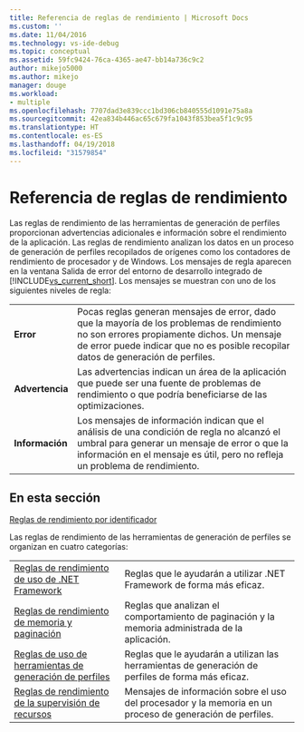 ```yaml
---
title: Referencia de reglas de rendimiento | Microsoft Docs
ms.custom: ''
ms.date: 11/04/2016
ms.technology: vs-ide-debug
ms.topic: conceptual
ms.assetid: 59fc9424-76ca-4365-ae47-bb14a736c9c2
author: mikejo5000
ms.author: mikejo
manager: douge
ms.workload:
- multiple
ms.openlocfilehash: 7707dad3e839ccc1bd306cb840555d1091e75a8a
ms.sourcegitcommit: 42ea834b446ac65c679fa1043f853bea5f1c9c95
ms.translationtype: HT
ms.contentlocale: es-ES
ms.lasthandoff: 04/19/2018
ms.locfileid: "31579854"
---
```

# <a name="performance-rules-reference"></a>Referencia de reglas de rendimiento
Las reglas de rendimiento de las herramientas de generación de perfiles proporcionan advertencias adicionales e información sobre el rendimiento de la aplicación. Las reglas de rendimiento analizan los datos en un proceso de generación de perfiles recopilados de orígenes como los contadores de rendimiento de procesador y de Windows. Los mensajes de regla aparecen en la ventana Salida de error del entorno de desarrollo integrado de [!INCLUDE[vs_current_short](../code-quality/includes/vs_current_short_md.md)]. Los mensajes se muestran con uno de los siguientes niveles de regla:  
  
|||  
|-|-|  
|**Error**|Pocas reglas generan mensajes de error, dado que la mayoría de los problemas de rendimiento no son errores propiamente dichos. Un mensaje de error puede indicar que no es posible recopilar datos de generación de perfiles.|  
|**Advertencia**|Las advertencias indican un área de la aplicación que puede ser una fuente de problemas de rendimiento o que podría beneficiarse de las optimizaciones.|  
|**Información**|Los mensajes de información indican que el análisis de una condición de regla no alcanzó el umbral para generar un mensaje de error o que la información en el mensaje es útil, pero no refleja un problema de rendimiento.|  
  
## <a name="in-this-section"></a>En esta sección  
 [Reglas de rendimiento por identificador](../profiling/performance-rules-by-id.md)  
  
 Las reglas de rendimiento de las herramientas de generación de perfiles se organizan en cuatro categorías:  
  
|||  
|-|-|  
|[Reglas de rendimiento de uso de .NET Framework](../profiling/dotnet-framework-usage-performance-rules.md)|Reglas que le ayudarán a utilizar .NET Framework de forma más eficaz.|  
|[Reglas de rendimiento de memoria y paginación](../profiling/memory-and-paging-performance-rules.md)|Reglas que analizan el comportamiento de paginación y la memoria administrada de la aplicación.|  
|[Reglas de uso de herramientas de generación de perfiles](../profiling/profiling-tools-usage-rules.md)|Reglas que le ayudarán a utilizan las herramientas de generación de perfiles de forma más eficaz.|  
|[Reglas de rendimiento de la supervisión de recursos](../profiling/resource-monitoring-performance-rules.md)|Mensajes de información sobre el uso del procesador y la memoria en un proceso de generación de perfiles.|